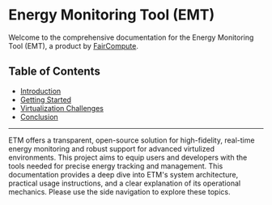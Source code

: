 # Energy Monitoring Tool (EMT)

Welcome to the comprehensive documentation for the Energy Monitoring Tool (EMT), a product by [FairCompute](https://github.com/FairCompute).

## Table of Contents

<!-- - [Executive Summary](executive_summary.md) -->
- [Introduction](introduction.md)
- [Getting Started](getting_started.md)
- [Virtualization Challenges](virtualization_challenges.md)
- [Conclusion](conclusion.md)

---

ETM offers a transparent, open-source solution for high-fidelity, real-time energy monitoring and robust support for advanced virtulized environments. This project aims to equip users and developers with the tools needed for precise energy tracking and management. This documentation provides a deep dive into ETM's system architecture, practical usage instructions, and a clear explanation of its operational mechanics. Please use the side navigation to explore these topics.